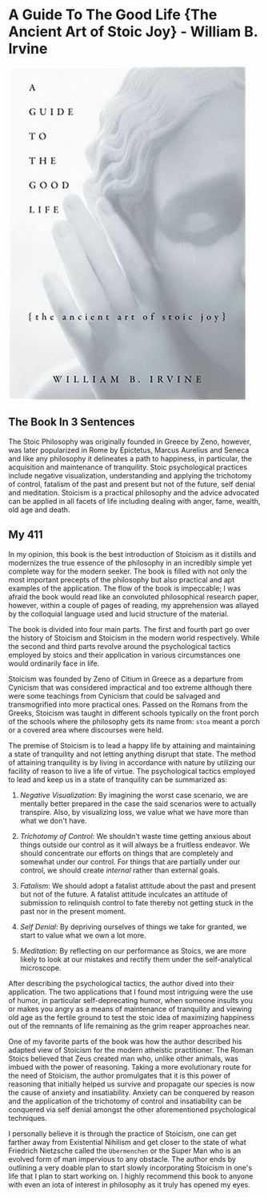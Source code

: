 # A Guide To The Good Life {The Ancient Art of Stoic Joy} - William B. Irvine

![A Guide To The Good Life](Images/AGuideToTheGoodLife.jpeg)

## The Book In 3 Sentences
The Stoic Philosophy was originally founded in Greece by Zeno, however, was later popularized in Rome by Epictetus, Marcus Aurelius and Seneca and like any philosophy it delineates a path to happiness, in particular, the acquisition and maintenance of tranquility. Stoic psychological practices include negative visualization, understanding and applying the trichotomy of control, fatalism of the past and present but not of the future, self denial and meditation. Stoicism is a practical philosophy and the advice advocated can be applied in all facets of life including dealing with anger, fame, wealth, old age and death. 

## My 411
In my opinion, this book is the best introduction of Stoicism as it distills and modernizes the true essence of the philosophy in an incredibly simple yet complete way for the modern seeker. The book is filled with not only the most important precepts of the philosophy but also practical and apt examples of the application. The flow of the book is impeccable; I was afraid the book would read like an convoluted philosophical research paper, however, within a couple of pages of reading, my apprehension was allayed by the colloquial language used and lucid structure of the material. 

The book is divided into four main parts. The first and fourth part go over the history of Stoicism and Stoicism in the modern world respectively. While the second and third parts revolve around the psychological tactics employed by stoics and their application in various circumstances one would ordinarily face in life. 

Stoicism was founded by Zeno of Citium in Greece as a departure from Cynicism that was considered impractical and too extreme although there were some teachings from Cynicism that could be salvaged and transmogrified into more practical ones. Passed on the Romans from the Greeks, Stoicism was taught in different schools typically on the front porch of the schools where the philosophy gets its name from: `stoa` meant a porch or a covered area where discourses were held. 

The premise of Stoicism is to lead a happy life by attaining and maintaining a state of tranquility and not letting anything disrupt that state. The method of attaining tranquility is by living in accordance with nature by utilizing our facility of reason to live a life of virtue. The psychological tactics employed to lead and keep us in a state of tranquility can be summarized as:

1. _Negative Visualization_: By imagining the worst case scenario, we are mentally better prepared in the case the said scenarios were to actually transpire. Also, by visualizing loss, we value what we have more than what we don't have. 

2. _Trichotomy of Control_: We shouldn't waste time getting anxious about things outside our control as it will always be a fruitless endeavor. We should concentrate our efforts on things that are completely and somewhat under our control. For things that are partially under our control, we should create _internal_ rather than external goals.

3. _Fatalism_: We should adopt a fatalist attitude about the past and present but not of the future. A fatalist attitude inculcates an attitude of submission to relinquish control to fate thereby not getting stuck in the past nor in the present moment.

4. _Self Denial_: By depriving ourselves of things we take for granted, we start to value what we own a lot more.

5. _Meditation_: By reflecting on our performance as Stoics, we are more likely to look at our mistakes and rectify them under the self-analytical microscope. 

After describing the psychological tactics, the author dived into their application. The two applications that I found most intriguing were the use of humor, in particular self-deprecating humor, when someone insults you or makes you angry as a means of maintenance of tranquility and viewing old age as the fertile ground to test the stoic idea of maximizing happiness out of the remnants of life remaining as the grim reaper approaches near. 

One of my favorite parts of the book was how the author described his adapted view of Stoicism for the modern atheistic practitioner. The Roman Stoics believed that Zeus created man who, unlike other animals, was imbued with the power of reasoning. Taking a more evolutionary route for the need of Stoicism, the author promulgates that it is this power of reasoning that initially helped us survive and propagate our species is now the cause of anxiety and insatiability. Anxiety can be conquered by reason and the application of the trichotomy of control and insatiability can be conquered via self denial amongst the other aforementioned psychological techniques.

I personally believe it is through the practice of Stoicism, one can get farther away from Existential Nihilism and get closer to the state of what Friedrich Nietzsche called the ``Ubermenchen`` or the Super Man who is an evolved form of man impervious to any obstacle. The author ends by outlining a very doable plan to start slowly incorporating Stoicism in one's life that I plan to start working on. I highly recommend this book to anyone with even an iota of interest in philosophy as it truly has opened my eyes.